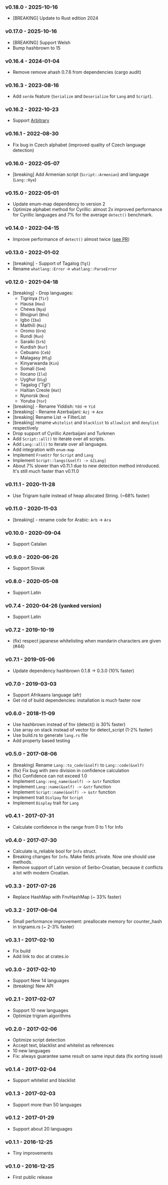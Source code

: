 ### v0.18.0 - 2025-10-16
* [BREAKING] Update to Rust edition 2024

### v0.17.0 - 2025-10-16
* [BREAKING] Support Welsh
* Bump hashbrown to 15

### v0.16.4 - 2024-01-04
* Remove remove ahash 0.7.6 from dependencies (cargo audit)

### v0.16.3 - 2023-08-16
* Add `serde` feature (`Serialize` and `Deserialize` for `Lang` and `Script`).

### v0.16.2 - 2022-10-23
* Support [Arbitrary](https://crates.io/crates/arbitrary)

### v0.16.1 - 2022-08-30
* Fix bug in Czech alphabet (improved quality of Czech language detection)

### v0.16.0 - 2022-05-07
* [breaking] Add Armenian script (`Script::Armenian`) and language (`Lang::Hye`)

### v0.15.0 - 2022-05-01
* Update enum-map dependency to version 2
* Optimize alphabet method for Cyrillic: almost 2x improved performance for Cyrillic languages and 7% for the average `detect()` benchmark.

### v0.14.0 - 2022-04-15
* Improve performance of `detect()` almost twice ([see PR](https://github.com/greyblake/whatlang-rs/pull/108))

### v0.13.0 - 2022-01-02
* [breaking] - Support of Tagalog (`Tgl`)
* Rename `whatlang::Error` -> `whatlang::ParseError`

### v0.12.0 - 2021-04-18
* [breaking] - Drop languages:
  * Tigrinya (`Tir`)
  * Hausa (`Hau`)
  * Chewa (`Nya`)
  * Bhojpuri (`Bho`)
  * Igbo (`Ibo`)
  * Maithili (`Mai`)
  * Oromo (`Orm`)
  * Rundi (`Run`)
  * Saraiki (`Srk`)
  * Kurdish (`Kur`)
  * Cebuano (`Ceb`)
  * Malagasy (`Mlg`)
  * Kinyarwanda (`Kin`)
  * Somali (`Som`)
  * Ilocano (`Ilo`)
  * Uyghur (`Uig`)
  * Tagalog ('Tgl')
  * Haitian Creole (`Hat`)
  * Nynorsk (`Nno`)
  * Yoruba (`Yor`)
* [breaking] - Rename Yiddish: `Ydd` -> `Yid`
* [breaking] - Rename Azerbaijani: `Azj` -> `Aze`
* [breaking] Rename List -> FilterList
* [breaking] rename `whitelist` and `blacklist` to `allowlist` and `denylist` respectively
* Drop support of Cyrillic Azerbaijani and Turkmen
* Add `Script::all()` to iterate over all scripts.
* Add `Lang::all()` to iterate over all languages.
* Add integration with `enum-map`
* Implement `FromStr` for `Script` and `Lang`
* Implement `Script::langs(&self) -> &[Lang]`
* About 7% slower than v0.11.1 due to new detection method introduced. It's still much faster than v0.11.0

### v0.11.1 - 2020-11-28
* Use Trigram tuple instead of heap allocated String. (~68% faster)

### v0.11.0 - 2020-11-03
* [breaking] - rename code for Arabic: `Arb` -> `Ara`

### v0.10.0 - 2020-09-04
* Support Catalan

### v0.9.0 - 2020-06-26
* Support Slovak

### v0.8.0 - 2020-05-08
* Support Latin

### v0.7.4 - 2020-04-26 (yanked version)
* Support Latin

### v0.7.2 - 2019-10-19
* (fix) respect japanese whitelisting when mandarin characters are given (#44)

### v0.7.1 - 2019-05-06
* Update dependency hashbrown 0.1.8 -> 0.3.0 (10% faster)

### v0.7.0 - 2019-03-03
* Support Afrikaans language (afr)
* Get rid of build dependencies: installation is much faster now

### v0.6.0 - 2018-11-09
* Use hashbrown instead of fnv (detect() is 30% faster)
* Use array on stack instead of vector for detect_script (1-2% faster)
* Use build.rs to generate `lang.rs` file
* Add property based testing

### v0.5.0 - 2017-08-06
* (breaking) Rename `Lang::to_code(&self)` to `Lang::code(&self)`
* (fix) Fix bug with zero division in confidence calculation
* (fix) Confidence can not exceed 1.0
* Implement `Lang::eng_name(&self) -> &str` function
* Implement `Lang::name(&self) -> &str` function
* Implement `Script::name(&self) -> &str` function
* Implement trait `Dislpay` for `Script`
* Implement `Display` trait for `Lang`

### v0.4.1 - 2017-07-31
* Calculate confidence in the range from 0 to 1 for Info

### v0.4.0 - 2017-07-30
* Calculate is_reliable bool for `Info` struct.
* Breaking changes for `Info`. Make fields private. Now one should use methods.
* Remove support of Latin version of Serbo-Croatian, because it conflicts a lot with modern Croatian.

### v0.3.3 - 2017-07-26
* Replace HashMap with FnvHashMap (~ 33% faster)

### v0.3.2 - 2017-06-04
* Small performance improvement: preallocate memory for counter_hash in trigrams.rs (~ 2-3% faster)

### v0.3.1 - 2017-02-10
* Fix build
* Add link to doc at crates.io

### v0.3.0 - 2017-02-10
* Support New 14 languages
* (breaking) New API

### v0.2.1 - 2017-02-07
* Support 10 new languages
* Optimize trigram algorithms

### v0.2.0 - 2017-02-06
* Optimize script detection
* Accept text, blacklist and whitelist as references
* 10 new languages
* Fix: always guarantee same result on same input data (fix sorting issue)

### v0.1.4 - 2017-02-04
* Support whitelist and blacklist

### v0.1.3 - 2017-02-03
* Support more than 50 languages

### v0.1.2 - 2017-01-29
* Support about 20 languages

### v0.1.1 - 2016-12-25
* Tiny improvements

### v0.1.0 - 2016-12-25
* First public release
